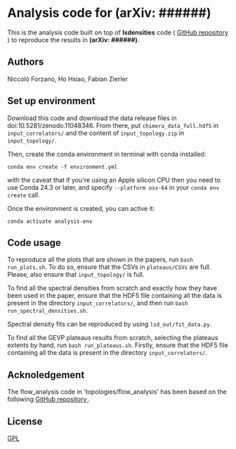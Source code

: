 # Analysis code for (arXiv: ######)

This is the analysis code built on top of **lsdensities** code (
<a href="https://github.com/LupoA/lsdensities"> GitHub repository </a>) to
reproduce the results in **(arXiv: ######)**.

## Authors

Niccolò Forzano, Ho Hsiao, Fabian Zierler


## Set up environment

Download this code and download the data release files in doi:10.5281/zenodo.11048346.
From there, put ``chimera_data_full.hdf5`` in ``input_correlators/`` and the content of 
``input_topology.zip`` in ``input_topology/``.

Then, create the conda environment in terminal with conda installed:

```
conda env create -f environment.yml
```
with the caveat that if you're using an Apple silicon CPU then you need to use Conda 24.3 or later, and specify ```--platform osx-64```
in your ```conda env create``` call.

Once the environment is created, you can active it:

```
conda activate analysis-env
```

## Code usage

To reproduce all the plots that are shown in the papers, run 
``bash run_plots.sh``. To do so, ensure that the CSVs in ``plateaus/CSVs`` are full. Please, also ensure that ``input_topology/`` is full.

To find all the spectral densities from scratch and exactly how they have been used in the paper,
ensure that the HDF5 file containing all the data is present in the 
directory ``input_correlators/``, and then run ``bash run_spectral_densities.sh``.

Spectral density fits can be reproduced by using ``lsd_out/fit_data.py``.

To find all the GEVP plateaus results from scratch, selecting the plateaus
extents by hand, run ``bash run_plateaus.sh``. Firstly, ensure that the HDF5
file containing all the data is present in the  directory ``input_correlators/``.

## Acknoledgement

The flow_analysis code in 'topologies/flow_analysis' has been based on the following <a href="https://github.com/edbennett/flow_analysis/"> GitHub repository </a>.

## License

[GPL](https://choosealicense.com/licenses/gpl-3.0/)
